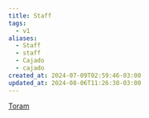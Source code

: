 ```yaml
---
title: Staff
tags:
  - v1
aliases:
  - Staff
  - staff
  - Cajado
  - cajado
created_at: 2024-07-09T02:59:46-03:00
updated_at: 2024-08-06T11:26:38-03:00
---
```


[Toram](../../../../rascunhos/2024/07/2024-07-06-Toram.md)